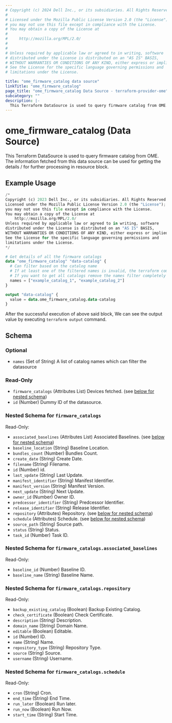 ```yaml
---
# Copyright (c) 2024 Dell Inc., or its subsidiaries. All Rights Reserved.
# 
# Licensed under the Mozilla Public License Version 2.0 (the "License");
# you may not use this file except in compliance with the License.
# You may obtain a copy of the License at
# 
#     http://mozilla.org/MPL/2.0/
# 
# 
# Unless required by applicable law or agreed to in writing, software
# distributed under the License is distributed on an "AS IS" BASIS,
# WITHOUT WARRANTIES OR CONDITIONS OF ANY KIND, either express or implied.
# See the License for the specific language governing permissions and
# limitations under the License.

title: "ome_firmware_catalog data source"
linkTitle: "ome_firmware_catalog"
page_title: "ome_firmware_catalog Data Source - terraform-provider-ome"
subcategory: ""
description: |-
  This Terraform DataSource is used to query firmware catalog from OME. The information fetched from this data source can be used for getting the details / for further processing in resource block.
---
```


# ome_firmware_catalog (Data Source)

This Terraform DataSource is used to query firmware catalog from OME. The information fetched from this data source can be used for getting the details / for further processing in resource block.

## Example Usage

```terraform
/*
Copyright (c) 2023 Dell Inc., or its subsidiaries. All Rights Reserved.
Licensed under the Mozilla Public License Version 2.0 (the "License");
you may not use this file except in compliance with the License.
You may obtain a copy of the License at
    http://mozilla.org/MPL/2.0/
Unless required by applicable law or agreed to in writing, software
distributed under the License is distributed on an "AS IS" BASIS,
WITHOUT WARRANTIES OR CONDITIONS OF ANY KIND, either express or implied.
See the License for the specific language governing permissions and
limitations under the License.
*/

# Get details of all the firmware catalogs 
data "ome_firmware_catalog" "data-catalog" {
  # Can filter based on the catalog name
  # If at least one of the filtered names is invalid, the terraform command will return an error
  # If you want to get all catalogs remove the names filter completely
  names = ["example_catalog_1", "example_catalog_2"]
}

output "data-catalog" {
  value = data.ome_firmware_catalog.data-catalog
}
```

After the successful execution of above said block, We can see the output value by executing `terraform output` command.

<!-- schema generated by tfplugindocs -->
## Schema

### Optional

- `names` (Set of String) A list of catalog names which can filter the datasource

### Read-Only

- `firmware_catalogs` (Attributes List) Devices fetched. (see [below for nested schema](#nestedatt--firmware_catalogs))
- `id` (Number) Dummy ID of the datasource.

<a id="nestedatt--firmware_catalogs"></a>
### Nested Schema for `firmware_catalogs`

Read-Only:

- `associated_baselines` (Attributes List) Associated Baselines. (see [below for nested schema](#nestedatt--firmware_catalogs--associated_baselines))
- `baseline_location` (String) Baseline Location.
- `bundles_count` (Number) Bundles Count.
- `create_date` (String) Create Date.
- `filename` (String) Filename.
- `id` (Number) id.
- `last_update` (String) Last Update.
- `manifest_identifier` (String) Manifest Identifier.
- `manifest_version` (String) Manifest Version.
- `next_update` (String) Next Update.
- `owner_id` (Number) Owner ID.
- `predcessor_identifier` (String) Predcessor Identifier.
- `release_identifier` (String) Release Identifier.
- `repository` (Attributes) Repository. (see [below for nested schema](#nestedatt--firmware_catalogs--repository))
- `schedule` (Attributes) Schedule. (see [below for nested schema](#nestedatt--firmware_catalogs--schedule))
- `source_path` (String) Source path.
- `status` (String) Status.
- `task_id` (Number) Task ID.

<a id="nestedatt--firmware_catalogs--associated_baselines"></a>
### Nested Schema for `firmware_catalogs.associated_baselines`

Read-Only:

- `baseline_id` (Number) Baseline ID.
- `baseline_name` (String) Baseline Name.


<a id="nestedatt--firmware_catalogs--repository"></a>
### Nested Schema for `firmware_catalogs.repository`

Read-Only:

- `backup_existing_catalog` (Boolean) Backup Existing Catalog.
- `check_certificate` (Boolean) Check Certificate.
- `description` (String) Description.
- `domain_name` (String) Domain Name.
- `editable` (Boolean) Editable.
- `id` (Number) ID.
- `name` (String) Name.
- `repository_type` (String) Repository Type.
- `source` (String) Source.
- `username` (String) Username.


<a id="nestedatt--firmware_catalogs--schedule"></a>
### Nested Schema for `firmware_catalogs.schedule`

Read-Only:

- `cron` (String) Cron.
- `end_time` (String) End Time.
- `run_later` (Boolean) Run later.
- `run_now` (Boolean) Run Now.
- `start_time` (String) Start Time.
